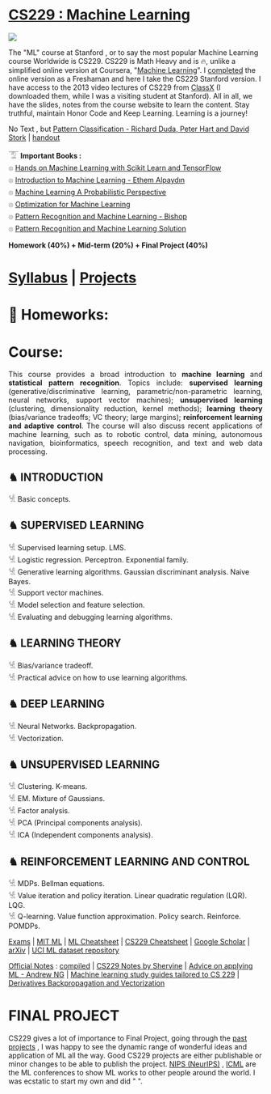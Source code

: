# [CS229 : Machine Learning](http://cs229.stanford.edu/)

<img src="https://github.com/SKKSaikia/CS229_ML/blob/master/img/cs229.jpg">

The "ML" course at Stanford , or to say the most popular Machine Learning course Worldwide is CS229. CS229 is Math Heavy and is 🔥, unlike a simplified online version at Coursera, "[Machine Learning](https://www.coursera.org/learn/machine-learning)". I [completed](https://www.coursera.org/account/accomplishments/verify/4G25AQXD9LDG) the online version as a Freshaman and here I take the CS229 Stanford version. I have access to the 2013 video lectures of CS229 from [ClassX](http://classx.stanford.edu/) (I downloaded them, while I was a visiting student at Stanford). All in all, we have the slides, notes from the course website to learn the content. Stay truthful, maintain Honor Code and Keep Learning. Learning is a journey! 

No Text , but [Pattern Classification - Richard Duda, Peter Hart and David Stork](https://github.com/SKKSaikia/CS229_ML/blob/master/doc/Pattern%20Classification%20by%20Richard%20O.%20Duda%2C%20David%20G.%20Stork%2C%20Peter%20E.Hart%20.pdf) | [handout](https://github.com/SKKSaikia/CS229_ML/blob/master/doc/handout.pdf)

𓄆 <b>Important Books : </b><br/>
𓊖 [Hands on Machine Learning with Scikit Learn and TensorFlow](https://github.com/SKKSaikia/CS229_ML/blob/master/doc/Hands%20on%20Machine%20Learning%20with%20Scikit%20Learn%20and%20TensorFlow_2.pdf) <br/>
𓊖 [Introduction to Machine Learning - Ethem Alpaydın](https://github.com/SKKSaikia/CS229_ML/blob/master/doc/Introduction%20to%20Machine%20Learning%20Ethem%20Alpayd%C4%B1n_machinelearning_2010.pdf) <br/>
𓊖 [Machine Learning A Probabilistic Perspective](https://doc.lagout.org/science/Artificial%20Intelligence/Machine%20learning/Machine%20Learning_%20A%20Probabilistic%20Perspective%20%5BMurphy%202012-08-24%5D.pdf) <br/>
𓊖 [Optimization for Machine Learning](https://github.com/SKKSaikia/CS229_ML/blob/master/doc/Optimization%20for%20Machine%20Learning%20%5BSra%2C%20Nowozin%20%26%20Wright%202011-09-30%5D.pdf) <br/>
𓊖 [Pattern Recognition and Machine Learning - Bishop](https://github.com/SKKSaikia/CS229_ML/blob/master/doc/Bishop%20-%20Pattern%20Recognition%20And%20Machine%20Learning%20-%20Springer%20%202006.pdf) <br/>
𓊖 [Pattern Recognition and Machine Learning Solution](https://github.com/SKKSaikia/CS229_ML/blob/master/doc/Pattern%20Recognition%20and%20Machine%20Learning%20Solution.pdf) <br/>

<b> Homework (40%) + Mid-term (20%) + Final Project (40%) </b>

# [Syllabus](http://cs229.stanford.edu/syllabus.html) | [Projects](http://cs229.stanford.edu/projects.html) 

# 🥤 Homeworks:

# Course:

<p align="justify">This course provides a broad introduction to <b>machine learning</b> and <b>statistical pattern recognition</b>. Topics include: <b>supervised learning</b> (generative/discriminative learning, parametric/non-parametric learning, neural networks, support vector machines); <b>unsupervised learning</b> (clustering, dimensionality reduction, kernel methods); <b>learning theory</b> (bias/variance tradeoffs; VC theory; large margins); <b>reinforcement learning and adaptive control</b>. The course will also discuss recent applications of machine learning, such as to robotic control, data mining, autonomous navigation, bioinformatics, speech recognition, and text and web data processing.</p>

<h2><b> ♞ INTRODUCTION </b></h2>

𓀽 Basic concepts.

<h2><b> ♞ SUPERVISED LEARNING </b></h2>

𓀽 Supervised learning setup. LMS. <br/>
𓀽 Logistic regression. Perceptron. Exponential family. <br/>
𓀽 Generative learning algorithms. Gaussian discriminant analysis. Naive Bayes. <br/>
𓀽 Support vector machines. <br/>
𓀽 Model selection and feature selection. <br/>
𓀽 Evaluating and debugging learning algorithms. <br/>

<h2><b> ♞ LEARNING THEORY </b></h2>

𓀽 Bias/variance tradeoff. <br/>
𓀽 Practical advice on how to use learning algorithms. <br/>

<h2><b> ♞ DEEP LEARNING </b></h2>

𓀽 Neural Networks. Backpropagation. <br/>
𓀽 Vectorization. <br/>

<h2><b> ♞ UNSUPERVISED LEARNING </b></h2>

𓀽 Clustering. K-means. <br/>
𓀽 EM. Mixture of Gaussians. <br/>
𓀽 Factor analysis. <br/>
𓀽 PCA (Principal components analysis). <br/>
𓀽 ICA (Independent components analysis). <br/>

<h2><b> ♞ REINFORCEMENT LEARNING AND CONTROL </b></h2>

𓀽 MDPs. Bellman equations. <br/>
𓀽 Value iteration and policy iteration. Linear quadratic regulation (LQR). LQG. <br/>
𓀽 Q-learning. Value function approximation. Policy search. Reinforce. POMDPs. <br/>


[Exams]() | [MIT ML](http://machinelearning.mit.edu/) | [ML Cheatsheet](https://ml-cheatsheet.readthedocs.io/en/latest/) | [CS229 Cheatsheet](https://stanford.edu/~shervine/teaching/cs-229/cheatsheet-supervised-learning) | [Google Scholar](https://scholar.google.co.in/) | [arXiv](https://arxiv.org/) | [UCI ML dataset repository](http://archive.ics.uci.edu/ml/index.php)

[Official Notes](https://github.com/SKKSaikia/CS229_ML/tree/master/doc/cs229-notes-all) : [compiled](https://github.com/SKKSaikia/CS229_ML/blob/master/doc/CS229.pdf) | [CS229 Notes by Shervine](https://stanford.edu/~shervine/teaching/cs-229.html) | [Advice on applying ML - Andrew NG](https://github.com/SKKSaikia/CS229_ML/blob/master/doc/ML-advice.pdf) | [Machine learning study guides tailored to CS 229](https://stanford.edu/~shervine/teaching/cs-229/cheatsheet-supervised-learning) | [Derivatives Backpropagation and Vectorization](https://github.com/SKKSaikia/CS229_ML/blob/master/doc/Derivatives%20Backpropagation%20and%20Vectorization.pdf) 

# FINAL PROJECT

CS229 gives a lot of importance to Final Project, going through the [past projects](http://cs229.stanford.edu/projects.html) , I was happy to see the dynamic range of wonderful ideas and application of ML all the way. Good CS229 projects are either publishable or minor changes to be able to publish the project. [NIPS (NeurIPS)](https://nips.cc/) , [ICML](https://icml.cc/) are the ML conferences to show ML works to other people around the world. I was ecstatic to start my own and did " ".
